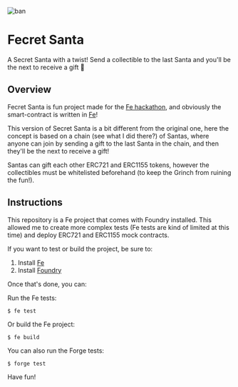 ![ban](https://taikai.azureedge.net/3hXwJK0rFDB-IYZCOUDwnF3n0ZlLl_RikuZBDjwtFJM/rs:fit:1920:0:0/aHR0cHM6Ly9zdG9yYWdlLmdvb2dsZWFwaXMuY29tL3RhaWthaS1zdG9yYWdlL2ltYWdlcy9kMTgzZTc0MC04NmIxLTExZWUtODQ3Mi0yZGI4YTQ2NjcyYjhfMmIxOTg3NDgtN2VmZC00ZGI1LTgyMjAtMjU3Yjc5YTYzMTdkLmpwZWc)

# Fecret Santa

A Secret Santa with a twist! Send a collectible to the last Santa and you'll be the next to receive a gift 🎅

## Overview

Fecret Santa is fun project made for the [Fe hackathon](https://taikai.network/felang/hackathons/ist2023), and obviously the smart-contract is written in [Fe](https://fe-lang.org)!

This version of Secret Santa is a bit different from the original one, here the concept is based on a chain (see what I did there?) of Santas, where anyone can join by sending a gift to the last Santa in the chain, and then they'll be the next to receive a gift!

Santas can gift each other ERC721 and ERC1155 tokens, however the collectibles must be whitelisted beforehand (to keep the Grinch from ruining the fun!).

## Instructions

This repository is a Fe project that comes with Foundry installed. This allowed me to create more complex tests (Fe tests are kind of limited at this time) and deploy ERC721 and ERC1155 mock contracts.

If you want to test or build the project, be sure to:
1. Install [Fe](https://fe-lang.org)
2. Install [Foundry](https://getfoundry.sh)

Once that's done, you can:

Run the Fe tests:

```shell
$ fe test
```

Or build the Fe project:
```shell
$ fe build
```

You can also run the Forge tests:
```shell
$ forge test
```

Have fun!
